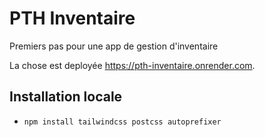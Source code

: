 # PTH Inventaire

Premiers pas pour une app de gestion d'inventaire

La chose est deployée https://pth-inventaire.onrender.com.



## Installation locale

* `npm install tailwindcss postcss autoprefixer`